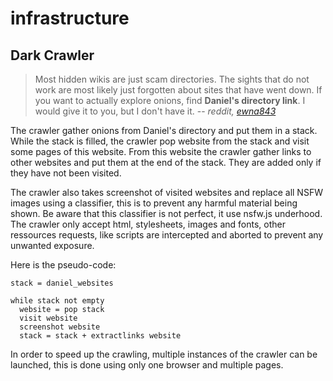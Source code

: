 # infrastructure

## Dark Crawler

> Most hidden wikis are just scam directories. The sights that do not work are most likely just forgotten about sites that have went down. If you want to actually explore onions, find **Daniel's directory link**. I would give it to you, but I don't have it.
> -- <cite>reddit, [ewna843](https://www.reddit.com/r/TOR/comments/cp59a5/is_there_any_way_to_make_more_of_the_hidden_wiki/ewna843/)</cite>

The crawler gather onions from Daniel's directory and put them in a stack.
While the stack is filled, the crawler pop website from the stack and visit some pages of this website. 
From this website the crawler gather links to other websites and put them at the end of the stack. They are added only if they have not been visited.

The crawler also takes screenshot of visited websites and replace all NSFW images using a classifier, this is to prevent any harmful material being shown. Be aware that this classifier is not perfect, it use nsfw.js underhood.
The crawler only accept html, stylesheets, images and fonts, other ressources requests, like scripts are intercepted and aborted to prevent any unwanted exposure.

Here is the pseudo-code:

```
stack = daniel_websites

while stack not empty
  website = pop stack
  visit website
  screenshot website
  stack = stack + extractlinks website
```

In order to speed up the crawling, multiple instances of the crawler can be launched, this is done using only one browser and multiple pages.

